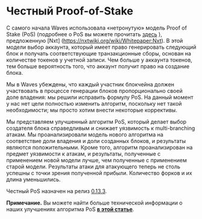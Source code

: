 # Честный Proof-of-Stake

С самого начала Waves использовала «нетронутую» модель Proof of Stake \(PoS\) \(подробнее о PoS вы можете прочитать [здесь](/platform-features/leased-proof-of-stake-lpos) \), предложенную [Nxt] (https://nxtwiki.org/wiki/Whitepaper:Nxt).
В этой модели выбор аккаунта, который имеет право генерировать следующий блок и получать соответствующие транзакционные сборы, основан на количестве токенов у учетной записи. Чем больше у аккаунта токенов, тем больше вероятность того, что аккаунт получит право на создание блока.

Мы в Waves убеждены, что каждый участник блокчейна должен участвовать в процессе генерации блоков пропорционально своей доле владения: мы решили исправить формулу PoS. На данный момент у нас нет цели полностью изменить алгоритм, поскольку нет такой необходимости; мы просто хотим внести некоторые коррективы.

Мы представляем улучшенный алгоритм PoS, который делает выбор создателя блока справедливым и снижает уязвимость к multi-branching атакам. Мы проанализировали модель нового алгоритма на соответствие доли владения и доли созданных блоков, и результаты являются положительными. Кроме того, алгоритм проанализирован на предмет уязвимости к атакам, и результаты, полученные с применением новой модели лучше, чем полученные с применением старой модели. Результаты атаки для атакующего теперь не столь успешны с точки зрения полученной прибыли. Количество форков и их длина уменьшились.

Честный PoS назначен на релиз [0.13.3](https://github.com/wavesplatform/Waves/releases).

**Примечание.** Вы можете найти больше технической информации о наших улучшениях алгоритма PoS [**в этой статье**](https://forum.wavesplatform.com/uploads/default/original/1X/b9f220c13f73c3a41dff7f4523c6c4a1fc03ebf6.pdf).
